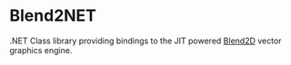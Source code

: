 # Blend2NET
.NET Class library providing bindings to the JIT powered
[Blend2D](https://blend2d.com) vector graphics engine.
